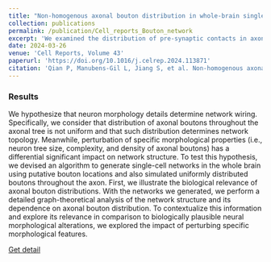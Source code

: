 ```yaml
---
title: "Non-homogenous axonal bouton distribution in whole-brain single-cell neuronal networks"
collection: publications
permalink: /publication/Cell_reports_Bouton_network
excerpt: 'We examined the distribution of pre-synaptic contacts in axons of mouse neurons and constructed wholebrain single-cell neuronal networks using an extensive dataset of 1,891 fully reconstructed neurons. We found that bouton locations were not homogeneous throughout the axon and among brain regions. As our algorithm was able to generate whole-brain single-cell connectivity matrices from full morphology reconstruction datasets, we further found that non-homogeneous bouton locations have a significant impact on network wiring, including degree distribution, triad census, and community structure. By perturbing neuronal morphology, we further explored the link between anatomical details and network topology. In our in silico exploration, we found that dendritic and axonal tree span would have the greatest impact on network wiring, followed by synaptic contact deletion. Our results suggest that neuroanatomical details must be carefully addressed in studies of whole-brain networks at the single-cell level.'
date: 2024-03-26
venue: 'Cell Reports, Volume 43'
paperurl: 'https://doi.org/10.1016/j.celrep.2024.113871'
citation: 'Qian P, Manubens-Gil L, Jiang S, et al. Non-homogenous axonal bouton distribution in whole-brain single cell neuronal networks[J]. Cell reports 43, 113871'
---
```

### Results

We hypothesize that neuron morphology details determine network wiring. Specifically, we consider that distribution of axonal boutons throughout the axonal tree is not uniform and that such distribution determines network topology. Meanwhile, perturbation of specific morphological properties (i.e., neuron tree size, complexity, and density of axonal boutons) has a differential significant impact on network structure. To test this hypothesis, we devised an algorithm to generate single-cell networks in the whole brain using putative bouton locations and also simulated uniformly distributed boutons throughout the axon. First, we illustrate the biological relevance of axonal bouton distributions. With the networks we generated, we perform a detailed graph-theoretical analysis of the network
structure and its dependence on axonal bouton distribution. To contextualize this information and explore its relevance in comparison to biologically plausible neural morphological alterations, we explored the impact of perturbing specific morphological features.

[Get detail](http://sd-jiang.github.io/files/Cell_reports_Bouton_network.pdf)
